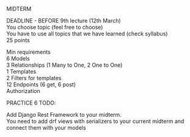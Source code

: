 MIDTERM <br>

 DEADLINE - BEFORE 9th lecture (12th March) <br>
 You choose topic (feel free to choose) <br>
 You have to use all topics that we have learned (check syllabus) <br>
 25 points  <br>

 Min requirements <br>
 6 Models  <br>
 3 Relationships (1 Many to One, 2 One to One) <br>
 1 Templates <br>
 2 Filters for templates <br>
 12 Endpoints (6 get, 6 post) <br>
Authorization <br>

PRACTICE 6 TODO: <br>

Add Django Rest Framework to your midterm. <br>
You need to add drf views with serializers to your current midterm and connect them with your models